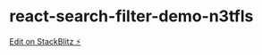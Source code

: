 # react-search-filter-demo-n3tfls

[Edit on StackBlitz ⚡️](https://stackblitz.com/edit/react-search-filter-demo-n3tfls)